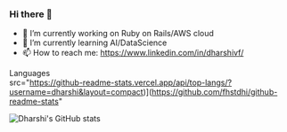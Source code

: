 ### Hi there 👋



- 🔭 I’m currently working on Ruby on Rails/AWS cloud
- 🌱 I’m currently learning AI/DataScience
- 📫 How to reach me: https://www.linkedin.com/in/dharshivf/

<!--
- 👯 I’m looking to collaborate on ...
- 🤔 I’m looking for help with ...
- 💬 Ask me about ...
- 😄 Pronouns: ...
- ⚡ Fun fact: ...
-->
    

   

Languages
<br>
src="https://github-readme-stats.vercel.app/api/top-langs/?username=dharshi&layout=compact)](https://github.com/fhstdhi/github-readme-stats" 
        <br>
        
![Dharshi's GitHub stats](https://github-readme-stats.vercel.app/api?username=dharshi&bg_color=071A2C&icon_color=4194FD&show_icons=true&count_private=true&theme=tokyonight&line_height=27&text_color=FFFFFF&count_private=true)
